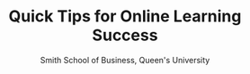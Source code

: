 ---
title: Quick Tips for Online Learning Success
author: Smith School of Business, Queen's University 
cover: /static/online_learning_success.png
tags:
  - session1
external_link: "/files/Online_Learning_Tips.pdf"
summary: Whether you are a remote-learning veteran or are taking a course for the first time, the following tips will help to make your experience as meaningful as possible.
images: /static/online_learning_success.png 
image: /static/online_learning_success.png 
---